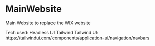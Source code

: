 # MainWebsite

Main Website to replace the WIX website

Tech used:
Headless UI
Tailwind
Tailwind UI: https://tailwindui.com/components/application-ui/navigation/navbars
